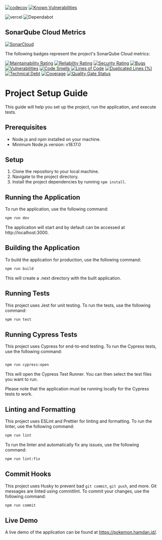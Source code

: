 [![codecov](https://codecov.io/gh/hmdnprks/web-pokemon-evolution/graph/badge.svg?token=I135R5PU6P)](https://codecov.io/gh/hmdnprks/web-pokemon-evolution) [![Known Vulnerabilities](https://snyk.io/test/github/hmdnprks/web-pokemon-evolution/badge.svg)](https://snyk.io/test/github/hmdnprks/web-pokemon-evolution)

![vercel](https://vercelbadge.vercel.app/api/hmdnprks/web-pokemon-evolution?style=for-the-badge) ![Dependabot](https://img.shields.io/badge/dependabot-025E8C?style=for-the-badge&logo=dependabot&logoColor=white)

## SonarQube Cloud Metrics

[![SonarCloud](https://sonarcloud.io/images/project_badges/sonarcloud-white.svg)](https://sonarcloud.io/summary/new_code?id=hmdnprks_web-pokemon-evolution)

The following badges represent the project's SonarQube Cloud metrics:

[![Maintainability Rating](https://sonarcloud.io/api/project_badges/measure?project=hmdnprks_web-pokemon-evolution&metric=sqale_rating)](https://sonarcloud.io/summary/new_code?id=hmdnprks_web-pokemon-evolution) [![Reliability Rating](https://sonarcloud.io/api/project_badges/measure?project=hmdnprks_web-pokemon-evolution&metric=reliability_rating)](https://sonarcloud.io/summary/new_code?id=hmdnprks_web-pokemon-evolution) [![Security Rating](https://sonarcloud.io/api/project_badges/measure?project=hmdnprks_web-pokemon-evolution&metric=security_rating)](https://sonarcloud.io/summary/new_code?id=hmdnprks_web-pokemon-evolution)
[![Bugs](https://sonarcloud.io/api/project_badges/measure?project=hmdnprks_web-pokemon-evolution&metric=bugs)](https://sonarcloud.io/dashboard?id=hmdnprks_web-pokemon-evolution) [![Vulnerabilities](https://sonarcloud.io/api/project_badges/measure?project=hmdnprks_web-pokemon-evolution&metric=vulnerabilities)](https://sonarcloud.io/dashboard?id=hmdnprks_web-pokemon-evolution) [![Code Smells](https://sonarcloud.io/api/project_badges/measure?project=hmdnprks_web-pokemon-evolution&metric=code_smells)](https://sonarcloud.io/dashboard?id=hmdnprks_web-pokemon-evolution)
[![Lines of Code](https://sonarcloud.io/api/project_badges/measure?project=hmdnprks_web-pokemon-evolution&metric=ncloc)](https://sonarcloud.io/dashboard?id=hmdnprks_web-pokemon-evolution) [![Duplicated Lines (%)](https://sonarcloud.io/api/project_badges/measure?project=hmdnprks_web-pokemon-evolution&metric=duplicated_lines_density)](https://sonarcloud.io/dashboard?id=hmdnprks_web-pokemon-evolution) [![Technical Debt](https://sonarcloud.io/api/project_badges/measure?project=hmdnprks_web-pokemon-evolution&metric=sqale_index)](https://sonarcloud.io/dashboard?id=hmdnprks_web-pokemon-evolution)
[![Coverage](https://sonarcloud.io/api/project_badges/measure?project=hmdnprks_web-pokemon-evolution&metric=coverage)](https://sonarcloud.io/dashboard?id=hmdnprks_web-pokemon-evolution) [![Quality Gate Status](https://sonarcloud.io/api/project_badges/measure?project=hmdnprks_web-pokemon-evolution&metric=alert_status)](https://sonarcloud.io/dashboard?id=hmdnprks_web-pokemon-evolution)

# Project Setup Guide

This guide will help you set up the project, run the application, and execute tests.

## Prerequisites

- Node.js and npm installed on your machine.
- Minimum Node.js version: v18.17.0

## Setup

1. Clone the repository to your local machine.
2. Navigate to the project directory.
3. Install the project dependencies by running `npm install`.

## Running the Application

To run the application, use the following command:

```sh
npm run dev
```

The application will start and by default can be accessed at http://localhost:3000.

## Building the Application

To build the application for production, use the following command:

```sh
npm run build
```

This will create a .next directory with the built application.

## Running Tests

This project uses Jest for unit testing. To run the tests, use the following command:

```sh
npm run test
```

## Running Cypress Tests

This project uses Cypress for end-to-end testing. To run the Cypress tests, use the following command:

```sh

npm run cypress:open
```

This will open the Cypress Test Runner. You can then select the test files you want to run.

Please note that the application must be running locally for the Cypress tests to work.

## Linting and Formatting

This project uses ESLint and Prettier for linting and formatting. To run the linter, use the following command:

```sh
npm run lint
```

To run the linter and automatically fix any issues, use the following command:

```sh
npm run lint:fix
```

## Commit Hooks

This project uses Husky to prevent bad `git commit`, `git push`, and more. Git messages are linted using commitlint. To commit your changes, use the following command:

```sh
npm run commit
```

## Live Demo

A live demo of the application can be found at https://pokemon.hamdan.id/.
